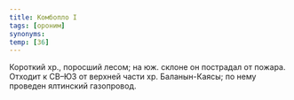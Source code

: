 ```yaml
---
title: Комбопло I
tags: [ороним]
synonyms:
temp: [З6]
---
```


Короткий хр., поросший лесом; на юж. склоне он пострадал от пожара. Отходит к
СВ–ЮЗ от верхней части хр. Баланын-Каясы; по нему проведен ялтинский газопровод.
